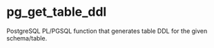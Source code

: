 # pg_get_table_ddl
PostgreSQL PL/PGSQL function that generates table DDL for the given schema/table.
